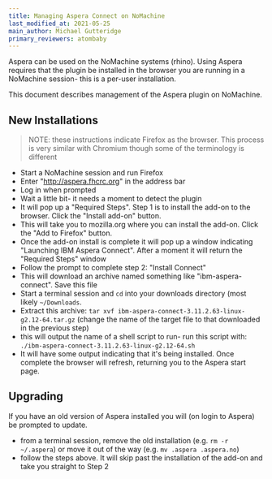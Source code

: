 ```yaml
---
title: Managing Aspera Connect on NoMachine
last_modified_at: 2021-05-25
main_author: Michael Gutteridge
primary_reviewers: atombaby
---
```


Aspera can be used on the NoMachine systems (rhino).  Using Aspera requires that the plugin be installed in the browser you are running in a NoMachine session- this is a per-user installation.

This document describes management of the Aspera plugin on NoMachine.

## New Installations

> NOTE: these instructions indicate Firefox as the browser.  This process is very similar with Chromium though some of the terminology is different

 - Start a NoMachine session and run Firefox
 - Enter "http://aspera.fhcrc.org" in the address bar
 - Log in when prompted
 - Wait a little bit- it needs a moment to detect the plugin
 - It will pop up a "Required Steps".  Step 1 is to install the add-on to the browser.  Click the "Install add-on" button.
 - This will take you to mozilla.org where you can install the add-on.  Click the "Add to Firefox" button.
 - Once the add-on install is complete it will pop up a window indicating "Launching IBM Aspera Connect".  After a moment it will return the "Required Steps" window
 - Follow the prompt to complete step 2: "Install Connect"
 - This will download an archive named something like "ibm-aspera-connect".  Save this file
 - Start a terminal session and `cd` into your downloads directory (most likely `~/Downloads`.
 - Extract this archive: `tar xvf ibm-aspera-connect-3.11.2.63-linux-g2.12-64.tar.gz` (change the name of the target file to that downloaded in the previous step)
 - this will output the name of a shell script to run- run this script with: `./ibm-aspera-connect-3.11.2.63-linux-g2.12-64.sh`
 - It will have some output indicating that it's being installed.  Once complete the browser will refresh, returning you to the Aspera start page.


## Upgrading

If you have an old version of Aspera installed you will (on login to Aspera) be prompted to update.

 - from a terminal session, remove the old installation (e.g. `rm -r ~/.aspera`) or move it out of the way (e.g. `mv .aspera .aspera.no`)
 - follow the steps above.  It will skip past the installation of the add-on and take you straight to Step 2
 


